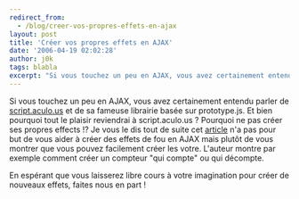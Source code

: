 ```yaml
---
redirect_from:
  - /blog/creer-vos-propres-effets-en-ajax
layout: post
title: 'Créer vos propres effets en AJAX'
date: '2006-04-19 02:02:28'
author: j0k
tags: blabla
excerpt: "Si vous touchez un peu en AJAX, vous avez certainement entendu parler de [script.aculo.us](http://script.aculo.us/) et de sa fameuse librairie basée sur prototype.js. Et bien pourquoi tout le plaisir reviendrai à script.aculo.us ? Pourquoi ne pas créer ses propres effects !?     \nJe vous le dis tout de suite cet      …"
---
```


Si vous touchez un peu en AJAX, vous avez certainement entendu parler de [script.aculo.us](http://script.aculo.us/) et de sa fameuse librairie basée sur prototype.js. Et bien pourquoi tout le plaisir reviendrai à script.aculo.us ? Pourquoi ne pas créer ses propres effects !?
Je vous le dis tout de suite cet [article](http://www.thinkvitamin.com/features/ajax/create-your-own-ajax-effects) n'a pas pour but de vous aider à créer des effets de fou en AJAX mais plutôt de vous montrer que vous pouvez facilement créer les votre.   L'auteur montre par exemple comment créer un compteur &quot;qui compte&quot; ou qui décompte.

En espérant que vous laisserez libre cours à votre imagination pour créer de nouveaux effets, faites nous en part !
